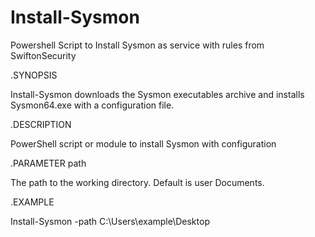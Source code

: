 # Install-Sysmon
Powershell Script to Install Sysmon as service with rules from SwiftonSecurity

.SYNOPSIS

Install-Sysmon downloads the Sysmon executables archive and installs Sysmon64.exe
with a configuration file.

.DESCRIPTION

PowerShell script or module to install Sysmon with configuration 

.PARAMETER path

The path to the working directory.  Default is user Documents.

.EXAMPLE

Install-Sysmon -path C:\Users\example\Desktop
